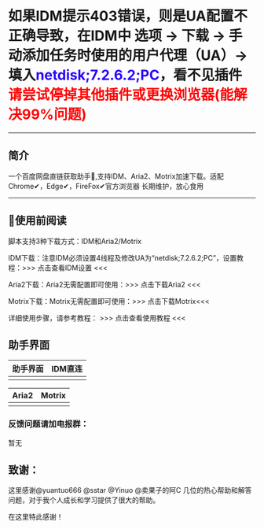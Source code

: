 <h1>如果IDM提示403错误，则是UA配置不正确导致，在IDM中 选项 -> 下载 -> 手动添加任务时使用的用户代理（UA）-> 填入<span style="color:#2800fc">netdisk;7.2.6.2;PC</span>，看不见插件<span style="color:red"> 请尝试停掉其他插件或更换浏览器(能解决99%问题) </span></h1>

<hr>

<h2>简介</h2>
一个百度网盘直链获取助手🚀,支持IDM、Aria2、Motrix加速下载。适配 Chrome✔，Edge✔，FireFox✔官方浏览器 长期维护，放心食用</p>

<hr>


<h2>📌使用前阅读</h2>

<p>脚本支持3种下载方式：IDM和Aria2/Motrix</p>
<p>IDM下载：注意IDM必须设置4线程及修改UA为“netdisk;7.2.6.2;PC”，设置教程：>>> 点击查看IDM设置 <<<</p>
<p>Aria2下载：Aria2无需配置即可使用：>>> 点击下载Aria2 <<<</p>
<p>Motrix下载：Motrix无需配置即可使用：>>> 点击下载Motrix<<<</p>

<p>详细使用步骤，请参考教程： >>> 点击查看使用教程 <<<</p>

<h2>助手界面</h2>

<table><thead>
<tr>
<th>助手界面</th>
<th>IDM直连</th>
</tr>
</thead><tbody>
<tr>
<td><img src="https://thumbnail1.baidupcs.com/thumbnail/da51fc9a4ke122a88d75e7722a64786d?fid=1100275886342-250528-948713405570696&rt=pr&sign=FDTAER-DCb740ccc5511e5e8fedcff06b081203-XiS3dkGHkyjJ8Gz7BKb5%2fn%2bB6uA%3d&expires=8h&chkbd=0&chkv=0&dp-logid=9203500418356071491&dp-callid=0&time=1712552400&size=c1536_u864&quality=90&vuk=1100275886342&ft=image&autopolicy=1" alt=""></td>
<td><img src="https://thumbnail1.baidupcs.com/thumbnail/33d358288oe422dd4c986b6782644bba?fid=1100275886342-250528-133586928430366&rt=pr&sign=FDTAER-DCb740ccc5511e5e8fedcff06b081203-6QXJr2OAHBt6yFOXN6jKjkLcZF0%3d&expires=8h&chkbd=0&chkv=0&dp-logid=9203461774314453287&dp-callid=0&time=1712552400&size=c1536_u864&quality=90&vuk=1100275886342&ft=image&autopolicy=1" alt=""></td>
</tr>
</tbody></table>
<table><thead>
<tr>
<th>Aria2</th>
<th>Motrix</th>
</tr>
</thead><tbody>
<tr>
<td><img src="https://thumbnail1.baidupcs.com/thumbnail/16b0b1803qee8325023aba484e0e534d?fid=1100275886342-250528-207531068718918&rt=pr&sign=FDTAER-DCb740ccc5511e5e8fedcff06b081203-GpMCwje73ue2e79mkhWOM7Jo%2b8w%3d&expires=8h&chkbd=0&chkv=0&dp-logid=9203415218861542639&dp-callid=0&time=1712552400&size=c1536_u864&quality=90&vuk=1100275886342&ft=image&autopolicy=1" alt=""></td>
<td><img src="https://thumbnail1.baidupcs.com/thumbnail/8296c3a86mf678c03ecd0a661c24d2c0?fid=1100275886342-250528-75364532197607&rt=pr&sign=FDTAER-DCb740ccc5511e5e8fedcff06b081203-qFSCAMGNNFdgHJ4iRo%2b%2fhMoENB8%3d&expires=8h&chkbd=0&chkv=0&dp-logid=9203442862541522066&dp-callid=0&time=1712552400&size=c1536_u864&quality=90&vuk=1100275886342&ft=image&autopolicy=1" alt=""></td>
</tr>
</tbody></table>

<h3>反馈问题请加电报群：</h3>
<p>暂无</p>

<h2>致谢：</h2>

这里感谢@yuantuo666 @sstar @Yinuo @卖果子的阿C 几位的热心帮助和解答问题，对于我个人成长和学习提供了很大的帮助。

在这里特此感谢！

